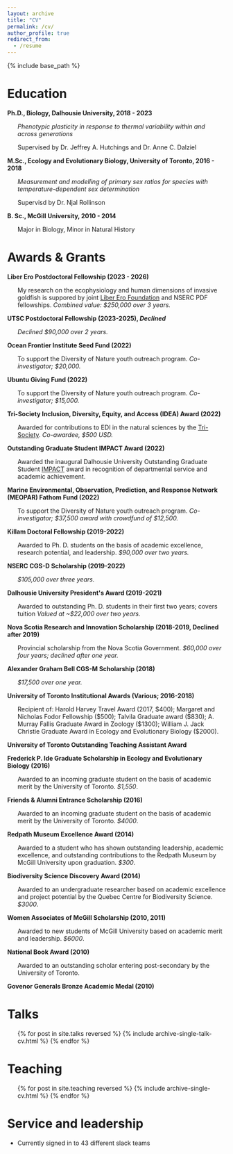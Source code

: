 ```yaml
---
layout: archive
title: "CV"
permalink: /cv/
author_profile: true
redirect_from:
  - /resume
---
```


{% include base_path %}

Education
======
**Ph.D., Biology, Dalhousie University, 2018 - 2023**

<ul> <i>Phenotypic plasticity in response to thermal variability within and across generations</i>
    
 Supervised by Dr. Jeffrey A. Hutchings and Dr. Anne C. Dalziel  </ul>


  **M.Sc., Ecology and Evolutionary Biology, University of Toronto, 2016 - 2018**

<ul> <i> Measurement and modelling of primary sex ratios for species with temperature-dependent sex determination </i>

Supervisd by Dr. Njal Rollinson  </ul>


  **B. Sc., McGill University, 2010 - 2014**

<ul> Major in Biology, Minor in Natural History </ul>


Awards & Grants
======
<b>Liber Ero Postdoctoral Fellowship (2023 - 2026)</b>
<ul> My research on the ecophysiology and human dimensions of invasive goldfish is suppored by joint <a href="https://liberero.ca/meet-the-fellows/">Liber Ero Foundation</a> and NSERC PDF fellowships. <i>Combined value: $250,000 over 3 years.</i></ul>

<b> UTSC Postdoctoral Fellowship (2023-2025), <i> Declined </i></b>
<ul><i>Declined $90,000 over 2 years.</i></ul>

<b> Ocean Frontier Institute Seed Fund (2022)</b>
<ul>To support the Diversity of Nature youth outreach program. <i>Co-investigator; $20,000.</i></ul>

<b> Ubuntu Giving Fund (2022)</b>
<ul>To support the Diversity of Nature youth outreach program. <i>Co-investigator; $15,000.</i></ul>

<b> Tri-Society Inclusion, Diversity, Equity, and Access (IDEA) Award (2022)</b>
<ul>Awarded for contributions to EDI in the natural sciences by the <a href="https://www.amnat.org/announcements/NomIDEAaward.html">Tri-Society</a>. <i>Co-awardee, $500 USD.</i></ul>

<b> Outstanding Graduate Student IMPACT Award (2022)</b>
<ul>Awarded the inaugural Dalhousie University Outstanding Graduate Student <a href="https://www.dal.ca/campus_life/career-and-leadership/events/impact-awards/2021-22-impact-award-winners.html">IMPACT</a> award in recognition of departmental service and academic achievement.</ul>

<b> Marine Environmental, Observation, Prediction, and Response Network (MEOPAR) Fathom Fund (2022)</b>
<ul>To support the Diversity of Nature youth outreach program. <i>Co-investigator; $37,500 award with crowdfund of $12,500.</i></ul>

<b> Killam Doctoral Fellowship (2019-2022)</b>
<ul>Awarded to Ph. D. students on the basis of academic excellence, research potential, and leadership. <i>$90,000 over two years.</i></ul>

<b> NSERC CGS-D Scholarship (2019-2022)</b>
<ul><i>$105,000 over three years.</i></ul>

<b> Dalhousie University President's Award (2019-2021)</b>
<ul>Awarded to outstanding Ph. D. students in their first two years; covers tuition <i>Valued at ~$22,000 over two years.</i></ul>

<b> Nova Scotia Research and Innovation Scholarship (2018-2019, Declined after 2019)</b>
<ul>Provincial scholarship from the Nova Scotia Government. <i>$60,000 over four years; declined after one year.</i></ul>

<b> Alexander Graham Bell CGS-M Scholarship (2018)</b>
<ul><i>$17,500 over one year.</i></ul>

<b> University of Toronto Institutional Awards (Various; 2016-2018)</b>
<ul>Recipient of: Harold Harvey Travel Award (2017, $400); Margaret and Nicholas Fodor Fellowship ($500); Talvila Graduate award ($830); A. Murray Fallis Graduate Award in Zoology ($1300); William J. Jack Christie Graduate Award in Ecology and Evolutionary Biology ($2000).</ul>

<b> University of Toronto Outstanding Teaching Assistant Award</b>

<b> Frederick P. Ide Graduate Scholarship in Ecology and Evolutionary Biology (2016)</b>
<ul>Awarded to an incoming graduate student on the basis of academic merit by the University of Toronto. <i>$1,550</i>.</ul>

<b> Friends & Alumni Entrance Scholarship (2016)</b>
<ul>Awarded to an incoming graduate student on the basis of academic merit by the University of Toronto. <i>$4000</i>.</ul>

<b> Redpath Museum Excellence Award (2014)</b>
<ul>Awarded to a student who has shown outstanding leadership, academic excellence, and outstanding contributions to the Redpath Museum by McGill University upon graduation. <i>$300</i>.</ul>

<b> Biodiversity Science Discovery Award (2014)</b>
<ul>Awarded to an undergraduate researcher based on academic excellence and project potential by the Quebec Centre for Biodiversity Science. <i>$3000</i>.</ul>

<b> Women Associates of McGill Scholarship (2010, 2011)</b>
<ul>Awarded to new students of McGill University based on academic merit and leadership. <i>$6000</i>.</ul>

<b> National Book Award (2010)</b>
<ul>Awarded to an outstanding scholar entering post-secondary by the University of Toronto. </ul>

<b> Govenor Generals Bronze Academic Medal (2010)</b>


Talks
======
  <ul>{% for post in site.talks reversed %}
    {% include archive-single-talk-cv.html  %}
  {% endfor %}</ul>
  
Teaching
======
  <ul>{% for post in site.teaching reversed %}
    {% include archive-single-cv.html %}
  {% endfor %}</ul>
  
Service and leadership
======
* Currently signed in to 43 different slack teams
